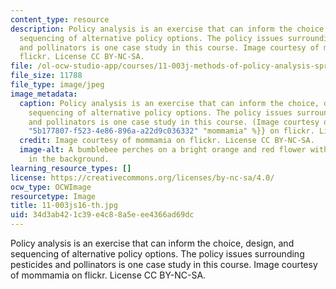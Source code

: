 ```yaml
---
content_type: resource
description: Policy analysis is an exercise that can inform the choice, design, and
  sequencing of alternative policy options. The policy issues surrounding pesticides
  and pollinators is one case study in this course. Image courtesy of mommamia on
  flickr. License CC BY-NC-SA.
file: /ol-ocw-studio-app/courses/11-003j-methods-of-policy-analysis-spring-2016/34d3ab421c39e4c88a5eee4366ad69dc_11-003js16-th.jpg
file_size: 11788
file_type: image/jpeg
image_metadata:
  caption: Policy analysis is an exercise that can inform the choice, design, and
    sequencing of alternative policy options. The policy issues surrounding pesticides
    and pollinators is one case study in this course. (Image courtesy of {{% resource_link
    "5b177807-f523-4e86-896a-a22d9c036332" "mommamia" %}} on flickr. License CC BY-NC-SA.)
  credit: Image courtesy of mommamia on flickr. License CC BY-NC-SA.
  image-alt: A bumblebee perches on a bright orange and red flower with a pink daisy
    in the background.
learning_resource_types: []
license: https://creativecommons.org/licenses/by-nc-sa/4.0/
ocw_type: OCWImage
resourcetype: Image
title: 11-003js16-th.jpg
uid: 34d3ab42-1c39-e4c8-8a5e-ee4366ad69dc
---
```

Policy analysis is an exercise that can inform the choice, design, and sequencing of alternative policy options. The policy issues surrounding pesticides and pollinators is one case study in this course. Image courtesy of mommamia on flickr. License CC BY-NC-SA.